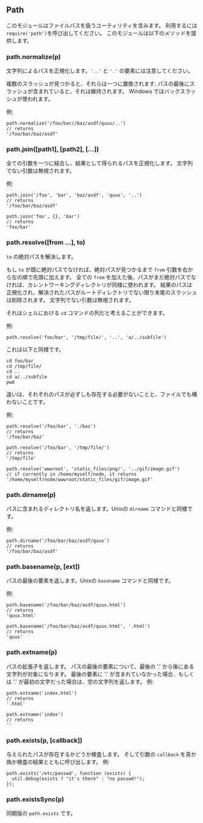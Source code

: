 ## Path

<!--

This module contains utilities for dealing with file paths.  Use
`require('path')` to use it.  It provides the following methods:

-->
このモジュールはファイルパスを扱うユーティリティを含みます。
利用するには`require('path')`を呼び出してください。
このモジュールは以下のメソッドを提供します。

### path.normalize(p)

<!--

Normalize a string path, taking care of `'..'` and `'.'` parts.

-->
文字列によるパスを正規化します。`'..'` と `'.'` の要素には注意してください。

<!--

When multiple slashes are found, they're replaces by a single one;
when the path contains a trailing slash, it is preserved.
On windows backslashes are used. 

-->
複数のスラッシュが見つかると、それらは一つに置換されます;
パスの最後にスラッシュが含まれていると、それは維持されます。
Windows ではバックスラッシュが使われます。

<!--

Example:

-->
例:

    path.normalize('/foo/bar//baz/asdf/quux/..')
    // returns
    '/foo/bar/baz/asdf'

### path.join([path1], [path2], [...])

<!--

Join all arguments together and normalize the resulting path.
Non-string arguments are ignored.

-->
全ての引数を一つに結合し、結果として得られるパスを正規化します。
文字列でない引数は無視されます。

<!--

Example:

-->
例:

    path.join('/foo', 'bar', 'baz/asdf', 'quux', '..')
    // returns
    '/foo/bar/baz/asdf'

    path.join('foo', {}, 'bar')
    // returns
    'foo/bar'

### path.resolve([from ...], to)

<!--

Resolves `to` to an absolute path.

-->
`to` の絶対パスを解決します。

<!--

If `to` isn't already absolute `from` arguments are prepended in right to left
order, until an absolute path is found. If after using all `from` paths still
no absolute path is found, the current working directory is used as well. The
resulting path is normalized, and trailing slashes are removed unless the path 
gets resolved to the root directory. Non-string arguments are ignored.
-->
もし `to` が既に絶対パスでなければ、絶対パスが見つかるまで `from` 引数を右から左の順で先頭に加えます。
全ての `from` を加えた後、パスがまだ絶対パスでなければ、カレントワーキングディレクトリが同様に使われます。
結果のパスは正規化され、解決されたパスがルートディレクトリでない限り末尾のスラッシュは削除されます。
文字列でない引数は無視されます。

<!--

Another way to think of it is as a sequence of `cd` commands in a shell.

-->
それはシェルにおける `cd` コマンドの列だと考えることができます。

<!--

Examples:

-->
例:

    path.resolve('foo/bar', '/tmp/file/', '..', 'a/../subfile')

<!--

Is similar to:

-->
これは以下と同様です。

    cd foo/bar
    cd /tmp/file/
    cd ..
    cd a/../subfile
    pwd

<!--

The difference is that the different paths don't need to exist and may also be
files.

-->
違いは、それぞれのパスが必ずしも存在する必要がないことと、ファイルでも構わないことです。

<!--

Examples:

-->
例:

    path.resolve('/foo/bar', './baz')
    // returns
    '/foo/bar/baz'

    path.resolve('/foo/bar', '/tmp/file/')
    // returns
    '/tmp/file'

    path.resolve('wwwroot', 'static_files/png/', '../gif/image.gif')
    // if currently in /home/myself/node, it returns
    '/home/myself/node/wwwroot/static_files/gif/image.gif'

### path.dirname(p)

<!--

Return the directory name of a path.  Similar to the Unix `dirname` command.

-->
パスに含まれるディレクトリ名を返します。Unixの `dirname` コマンドと同様です。

<!--

Example:

-->
例:

    path.dirname('/foo/bar/baz/asdf/quux')
    // returns
    '/foo/bar/baz/asdf'

### path.basename(p, [ext])

<!--

Return the last portion of a path.  Similar to the Unix `basename` command.

-->
パスの最後の要素を返します。Unixの `basename` コマンドと同様です。

<!--

Example:

-->
例:

    path.basename('/foo/bar/baz/asdf/quux.html')
    // returns
    'quux.html'

    path.basename('/foo/bar/baz/asdf/quux.html', '.html')
    // returns
    'quux'

### path.extname(p)

<!--

Return the extension of the path.  Everything after the last '.' in the last portion
of the path.  If there is no '.' in the last portion of the path or the only '.' is
the first character, then it returns an empty string.  Examples:

-->
パスの拡張子を返します。
パスの最後の要素について、最後の '.' から後にある文字列が対象になります。
最後の要素に '.' が含まれていなかった場合、もしくは '.' が最初の文字だった場合は、空の文字列を返します。
例:

    path.extname('index.html')
    // returns
    '.html'

    path.extname('index')
    // returns
    ''

### path.exists(p, [callback])

<!--

Test whether or not the given path exists.  Then, call the `callback` argument
with either true or false. Example:

-->
与えられたパスが存在するかどうか検査します。
そして引数の `callback` を真か偽か検査の結果とともに呼び出します。
例:

    path.exists('/etc/passwd', function (exists) {
      util.debug(exists ? "it's there" : "no passwd!");
    });


### path.existsSync(p)

<!--

Synchronous version of `path.exists`.

-->
同期版の `path.exists` です。
